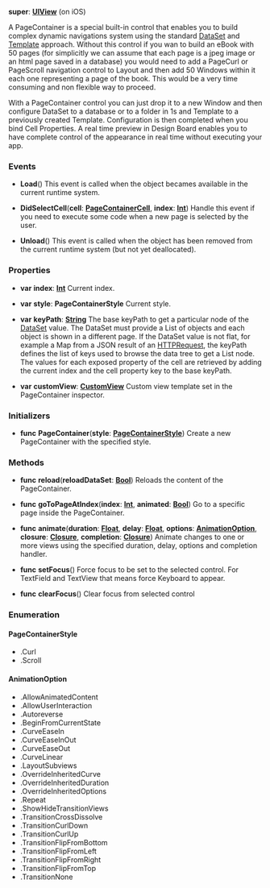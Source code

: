 **super**: **[UIView](UIView.md)** (on iOS)

A PageContainer is a special built-in control that enables you to build complex dynamic navigations system using the standard <a href="DataSet.html">DataSet</a> and <a href="CustomView.html">Template</a> approach. Without this control if you wan to build an eBook with 50 pages (for simplicitly we can assume that each page is a jpeg image or an html page saved in a database) you would need to add a PageCurl or PageScroll navigation control to Layout and then add 50 Windows within it each one representing a page of the book. This would be a very time consuming and non flexible way to proceed.

With a PageContainer control you can just drop it to a new Window and then configure DataSet to a database or to a folder in 1s and Template to a previously created Template. Configuration is then completed when you bind Cell Properties. A real time preview in Design Board enables you to have complete control of the appearance in real time without executing your app.



### Events

* **Load**()
This event is called when the object becames available in the current runtime system.

* **DidSelectCell**(**cell**: **[PageContainerCell](PageContainerCell.md)**, **index**: **[Int](../gravity/types.md)**)
Handle this event if you need to execute some code when a new page is selected by the user.

* **Unload**()
This event is called when the object has been removed from the current runtime system (but not yet deallocated).



### Properties

* **var** **index**: **[Int](../gravity/types.md)**
Current index.

* **var** **style**: **PageContainerStyle**
Current style.

* **var** **keyPath**: **[String](../gravity/types.md)**
The base keyPath to get a particular node of the <a href="DataSet.html">DataSet</a> value. The DataSet must provide a List of objects and each object is shown in a different page. If the DataSet value is not flat, for example a Map from a JSON result of an <a href="HTTPRequest.html">HTTPRequest</a>, the keyPath defines the list of keys used to browse the data tree to get a List node. The values for each exposed property of the cell are retrieved by adding the current index and the cell property key to the base keyPath.

* **var** **customView**: **[CustomView](CustomView.md)**
Custom view template set in the PageContainer inspector.



### Initializers

* **func** **PageContainer**(**style**: **<a href="#_enum_PageContainerStyle">PageContainerStyle</a>**)
Create a new PageContainer with the specified style.



### Methods

* **func** **reload**(**reloadDataSet**: **[Bool](../gravity/types.md)**)
Reloads the content of the PageContainer.

* **func** **goToPageAtIndex**(**index**: **[Int](../gravity/types.md)**, **animated**: **[Bool](../gravity/types.md)**)
Go to a specific page inside the PageContainer.

* **func** **animate**(**duration**: **[Float](../gravity/types.md)**, **delay**: **[Float](../gravity/types.md)**, **options**: **<a href="#_enum_AnimationOption">AnimationOption</a>**, **closure**: **[Closure](../gravity/closure.md)**, **completion**: **[Closure](../gravity/closure.md)**)
Animate changes to one or more views using the specified duration, delay, options and completion handler.

* **func** **setFocus**()
Force focus to be set to the selected control. For TextField and TextView that means force Keyboard to appear.

* **func** **clearFocus**()
Clear focus from selected control





### Enumeration

#### PageContainerStyle
 * .Curl
 * .Scroll

#### AnimationOption
 * .AllowAnimatedContent
 * .AllowUserInteraction
 * .Autoreverse
 * .BeginFromCurrentState
 * .CurveEaseIn
 * .CurveEaseInOut
 * .CurveEaseOut
 * .CurveLinear
 * .LayoutSubviews
 * .OverrideInheritedCurve
 * .OverrideInheritedDuration
 * .OverrideInheritedOptions
 * .Repeat
 * .ShowHideTransitionViews
 * .TransitionCrossDissolve
 * .TransitionCurlDown
 * .TransitionCurlUp
 * .TransitionFlipFromBottom
 * .TransitionFlipFromLeft
 * .TransitionFlipFromRight
 * .TransitionFlipFromTop
 * .TransitionNone



